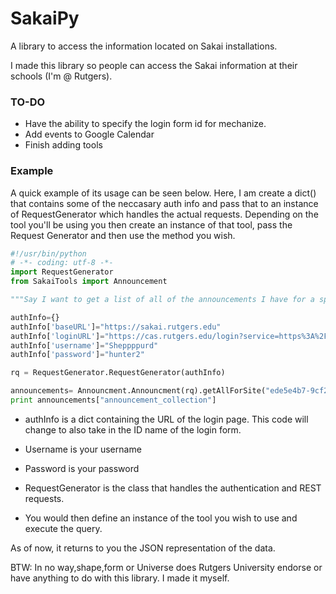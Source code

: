 SakaiPy
=======

A library to access the information located on Sakai installations.

I made this library so people can access the Sakai information at their schools (I'm @ Rutgers).

### TO-DO

* Have the ability to specify the login form id for mechanize.
* Add events to Google Calendar
* Finish adding tools

### Example

A quick example of its usage can be seen below. Here, I am create a dict() that contains some of the neccasary auth info and pass that to an instance of RequestGenerator which handles the actual requests. Depending on the tool you'll be using you then create an instance of that tool, pass the Request Generator and then use the method you wish.

```python
#!/usr/bin/python
# -*- coding: utf-8 -*-
import RequestGenerator
from SakaiTools import Announcement

"""Say I want to get a list of all of the announcements I have for a specific site. I'll write all the code first then explain each part."""

authInfo={}
authInfo['baseURL']="https://sakai.rutgers.edu"
authInfo['loginURL']="https://cas.rutgers.edu/login?service=https%3A%2F%2Fsakai.rutgers.edu%2Fsakai-login-tool%2Fcontainer"
authInfo['username']="Sheppppurd"
authInfo['password']="hunter2"

rq = RequestGenerator.RequestGenerator(authInfo)

announcements= Announcment.Announcment(rq).getAllForSite("ede5e4b7-9cf2-4eea-8dd4-276f244ed4c1")
print announcements["announcement_collection"]
```

* authInfo is a dict containing the URL of the login page. This code will change to also take in the ID name of the login form.
* Username is your username
* Password is your password

* RequestGenerator is the class that handles the authentication and REST requests.

* You would then define an instance of the tool you wish to use and execute the query.

As of now, it returns to you the JSON representation of the data.



BTW: In no way,shape,form or Universe does Rutgers University endorse or have anything to do with this library. I made it myself.
